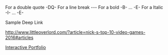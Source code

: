 For a double quote -DQ-
For a line break ---
For a bold -B- ... -E-
For a Italic -I- ... -E-


Sample Deep Link

http://www.littleoverlord.com/?article=nick-s-top-10-video-games-2016#articles


[Interactive Portfolio](http://www.littleoverlord.com/portfolio.html)
